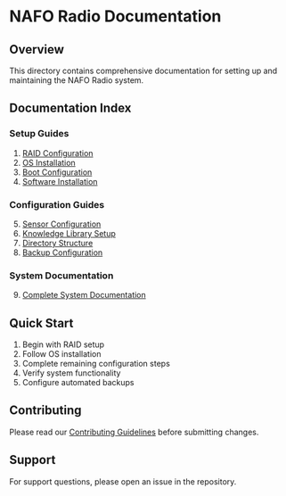 # NAFO Radio Documentation

## Overview
This directory contains comprehensive documentation for setting up and maintaining the NAFO Radio system.

## Documentation Index

### Setup Guides
1. [RAID Configuration](RAID_SETUP.md)
2. [OS Installation](OS_INSTALLATION.md)
3. [Boot Configuration](BOOT_CONFIGURATION.md)
4. [Software Installation](SOFTWARE_INSTALLATION.md)

### Configuration Guides
5. [Sensor Configuration](SENSOR_CONFIGURATION.md)
6. [Knowledge Library Setup](KNOWLEDGE_LIBRARY.md)
7. [Directory Structure](DIRECTORY_STRUCTURE.md)
8. [Backup Configuration](BACKUP_CONFIGURATION.md)

### System Documentation
9. [Complete System Documentation](SYSTEM_DOCUMENTATION.md)

## Quick Start
1. Begin with RAID setup
2. Follow OS installation
3. Complete remaining configuration steps
4. Verify system functionality
5. Configure automated backups

## Contributing
Please read our [Contributing Guidelines](../CONTRIBUTING.md) before submitting changes.

## Support
For support questions, please open an issue in the repository. 